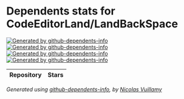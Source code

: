 # Dependents stats for CodeEditorLand/LandBackSpace

[![Generated by github-dependents-info](https://img.shields.io/static/v1?label=Used%20by&message=0&color=informational&logo=slickpic)](https://github.com/CodeEditorLand/LandBackSpace/network/dependents)
[![Generated by github-dependents-info](https://img.shields.io/static/v1?label=Used%20by%20(public)&message=0&color=informational&logo=slickpic)](https://github.com/CodeEditorLand/LandBackSpace/network/dependents)
[![Generated by github-dependents-info](https://img.shields.io/static/v1?label=Used%20by%20(private)&message=0&color=informational&logo=slickpic)](https://github.com/CodeEditorLand/LandBackSpace/network/dependents)
[![Generated by github-dependents-info](https://img.shields.io/static/v1?label=Used%20by%20(stars)&message=0&color=informational&logo=slickpic)](https://github.com/CodeEditorLand/LandBackSpace/network/dependents)

| Repository | Stars  |
| :--------  | -----: |

_Generated using [github-dependents-info](https://github.com/nvuillam/github-dependents-info), by [Nicolas Vuillamy](https://github.com/nvuillam)_